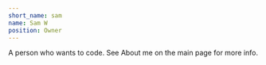 ```yaml
---
short_name: sam
name: Sam W
position: Owner
---
```


A person who wants to code. See About me on
the main page for more info.
